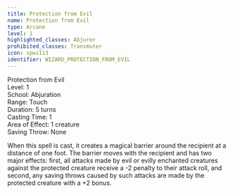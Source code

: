 ```yaml
---
title: Protection from Evil
name: Protection from Evil
type: Arcane
level: 1
highlighted_classes: Abjurer
prohibited_classes: Transmuter
icon: spwi113
identifier: WIZARD_PROTECTION_FROM_EVIL
---
```

Protection from Evil  
Level: 1  
School: Abjuration  
Range: Touch  
Duration: 5 turns  
Casting Time: 1  
Area of Effect: 1 creature  
Saving Throw: None  
  
When this spell is cast, it creates a magical barrier around the recipient at a distance of one foot. The barrier moves with the recipient and has two major effects: first, all attacks made by evil or evilly enchanted creatures against the protected creature receive a -2 penalty to their attack roll, and second, any saving throws caused by such attacks are made by the protected creature with a +2 bonus.  
